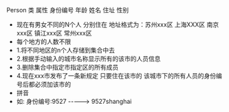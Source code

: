  Person 类 属性   身份编号    年龄     姓名  住址   性别
 * 现在有男女不同的N个人   分别住在 地址格式为：苏州xxx区  上海XXX区  南京xxx区  镇江xxx区  常州xxx区
 * 每个地方的人数不限
 * 1.将不同地区的n个人存储到集合中去
 * 2.根据手动输入的城市名称显示所有的该市的人员信息
 * 3.删除集合中指定市指定区的所有成员
 * 4.现在xxx市发布了一条新规定 只要住在该市的 该城市下的所有人员的身份编号后都必须加该市的
 * 拼音
 * 如: 身份编号:9527 -----> 9527shanghai